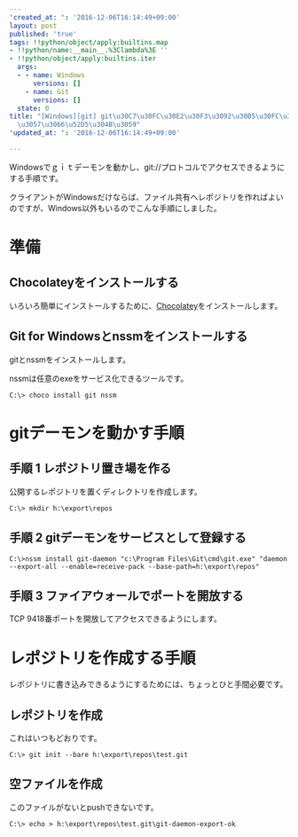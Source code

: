 ```yaml
---
'created_at: ': '2016-12-06T16:14:49+09:00'
layout: post
published: 'true'
tags: !!python/object/apply:builtins.map
- !!python/name:__main__.%3Clambda%3E ''
- !!python/object/apply:builtins.iter
  args:
  - - name: Windows
      versions: []
    - name: Git
      versions: []
  state: 0
title: "[Windows][git] git\u30C7\u30FC\u30E2\u30F3\u3092\u30B5\u30FC\u30D3\u30B9\u3068\
  \u3057\u3066\u52D5\u304B\u3059"
'updated_at: ': '2016-12-06T16:14:49+09:00'

---
```

Windowsでｇｉｔデーモンを動かし、git://プロトコルでアクセスできるようにする手順です。  
  
クライアントがWindowsだけならば、ファイル共有へレポジトリを作ればよいのですが、Windows以外もいるのでこんな手順にしました。  
  
# 準備  
  
## Chocolateyをインストールする  
  
いろいろ簡単にインストールするために、[Chocolatey](https://chocolatey.org/)をインストールします。  
  
## Git for Windowsとnssmをインストールする  
  
gitとnssmをインストールします。  
  
nssmは任意のexeをサービス化できるツールです。  
  
```
C:\> choco install git nssm
```  
  
  
# gitデーモンを動かす手順  
  
## 手順 1 レポジトリ置き場を作る  
  
公開するレポジトリを置くディレクトリを作成します。  
  
```
C:\> mkdir h:\export\repos
```  
  
## 手順 2 gitデーモンをサービスとして登録する  
  
```
C:\>nssm install git-daemon "c:\Program Files\Git\cmd\git.exe" "daemon --export-all --enable=receive-pack --base-path=h:\export\repos"
```  
  
## 手順 3 ファイアウォールでポートを開放する  
  
TCP 9418番ポートを開放してアクセスできるようにします。  
  
# レポジトリを作成する手順  
  
レポジトリに書き込みできるようにするためには、ちょっとひと手間必要です。  
  
## レポジトリを作成  
  
これはいつもどおりです。  
  
```
C:\> git init --bare h:\export\repos\test.git
```  
  
## 空ファイルを作成  
  
このファイルがないとpushできないです。  
  
```
C:\> echo > h:\export\repos\test.git\git-daemon-export-ok
```  
